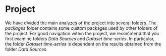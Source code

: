 # Project

We have divided the main analyzes of the project into several folders. The *packages* folder contains some custom packages used by other folders of the project. For good navigation within the project, we recommend that you first examine folders *Data Sources* and *Dataset time-series*. In particular, the folder *Dataset time-series* is dependent on the results obtained from the folder *Data Sources*. 